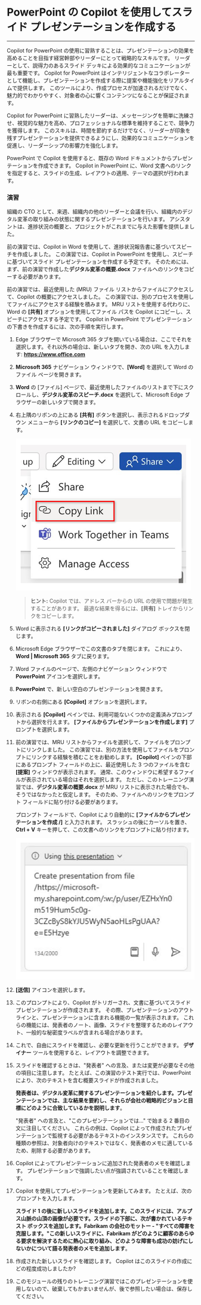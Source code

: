 
# PowerPoint の Copilot を使用してスライド プレゼンテーションを作成する
---
Copilot for PowerPoint の使用に習熟することは、プレゼンテーションの効果を高めることを目指す経営幹部やリーダーにとって戦略的なスキルです。 リーダーとして、説得力のあるスライド デッキによる効果的なコミュニケーションが最も重要です。 Copilot for PowerPoint はインテリジェントなコラボレーターとして機能し、プレゼンテーションを作成する際に提案や機能強化をリアルタイムで提供します。 このツールにより、作成プロセスが加速されるだけでなく、魅力的でわかりやすく、対象者の心に響くコンテンツになることが保証されます。

Copilot for PowerPoint に習熟したリーダーは、メッセージングを簡単に洗練させ、視覚的な魅力を高め、プロフェッショナルな標準を維持することで、競争力を獲得します。 このスキルは、時間を節約するだけでなく、リーダーが印象を残すプレゼンテーションを提供できるようにし、効果的なコミュニケーションを促進し、リーダーシップの影響力を強化します。

PowerPoint で Copilot を使用すると、既存の Word ドキュメントからプレゼンテーションを作成できます。 Copilot in PowerPoint に、Word 文書へのリンクを指定すると、スライドの生成、レイアウトの適用、テーマの選択が行われます。

### 演習

組織の CTO として、来週、組織内の他のリーダーと会議を行い、組織内のデジタル変革の取り組みの状態に関するプレゼンテーションを行います。 アシスタントは、進捗状況の概要と、プロジェクトがこれまでに与えた影響を提供しました。

前の演習では、Copilot in Word を使用して、進捗状況報告書に基づいてスピーチを作成しました。 この演習では、Copilot in PowerPoint を使用し、スピーチに基づいてスライド プレゼンテーションを作成する予定です。 そのためには、まず、前の演習で作成した**デジタル変革の概要.docx** ファイルへのリンクをコピーする必要があります。

前の演習では、最近使用した (MRU) ファイル リストからファイルにアクセスして、Copilot の概要にアクセスしました。 この演習では、別のプロセスを使用してファイルにアクセスする経験を積みます。 MRU リストを使用する代わりに、Word の **[共有]** オプションを使用してファイル パスを Copilot にコピーし、スピーチにアクセスする予定です。 Copilot in PowerPoint でプレゼンテーションの下書きを作成するには、次の手順を実行します。

1.  Edge ブラウザーで Microsoft 365 タブを開いている場合は、ここでそれを選択します。それ以外の場合は、新しいタブを開き、次の URL を入力します: **https://www.office.com**

2.  **Microsoft 365** ナビゲーション ウィンドウで、**[Word]** を選択して Word のファイル ページを開きます。

3.  **Word** の [ファイル] ページで、最近使用したファイルのリストまで下にスクロールし、**デジタル変革のスピーチ.docx** を選択して、Microsoft Edge ブラウザーの新しいタブで開きます。

4.  右上隅のリボンの上にある **[共有]** ボタンを選択し、表示されるドロップダウン メニューから **[リンクのコピー]** を選択して、文書の URL をコピーします。
    
    ![[共有] メニューと [リンクのコピー] オプションが強調表示されているスクリーンショット。](../media/share-menu-with-copy-link-9fd1c60a.png)
    
    
     > **ヒント:** Copilot では、アドレス バーからの URL の使用で問題が発生することがあります。 最適な結果を得るには、**[共有]** トレイからリンクをコピーします。

5.  Word に表示される **[リンクがコピーされました]** ダイアログ ボックスを閉じます。

6.  Microsoft Edge ブラウザーでこの文書のタブを閉じます。 これにより、**Word \| Microsoft 365** タブに戻ります。

7.  Word ファイルのページで、左側のナビゲーション ウィンドウで **PowerPoint** アイコンを選択します。

8.  **PowerPoint** で、新しい空白のプレゼンテーションを開きます。

9.  リボンの右側にある **[Copilot]** オプションを選択します。

10. 表示される **[Copilot]** ペインでは、利用可能ないくつかの定義済みプロンプトから選択を行えます。 **[ファイルからプレゼンテーションを作成します]** プロンプトを選択します。

11. 前の演習では、MRU リストからファイルを選択して、ファイルをプロンプトにリンクしました。 この演習では、別の方法を使用してファイルをプロンプトにリンクする経験を積むことをお勧めします。 **[Copilot]** ペインの下部にあるプロンプト フィールドの上に、最近使用した 3 つのファイルを含む **[提案]** ウィンドウが表示されます。 通常、このウィンドウに希望するファイルが表示されている場合はそれを選択します。 ただし、このトレーニング演習では、**デジタル変革の概要.docx** が MRU リストに表示された場合でも、そうではなかったと仮定します。 そのため、ファイルへのリンクをプロンプト フィールドに貼り付ける必要があります。
    
    プロンプト フィールドで、Copilot により自動的に **[ファイルからプレゼンテーションを作成 /]** と入力されます。 スラッシュの後にカーソルを置き、**Ctrl + V** キーを押して、この文書へのリンクをプロンプトに貼り付けます。
    
    ![[ファイルからプレゼンテーションを作成] プロンプトとファイルへのリンクを含む Copilot in PowerPoint プロンプト フィールドを示すスクリーンショット。](../media/copilot-ppt-prompt-with-file-link-690f74ed.png)
    
12. **[送信]** アイコンを選択します。

13. このプロンプトにより、Copilot がトリガーされ、文書に基づいてスライド プレゼンテーションが作成されます。 その際、プレゼンテーションのアウトラインと、プレゼンテーションに含まれる機能の一覧が表示されます。 これらの機能には、発表者のノート、画像、スライドを整理するためのレイアウト、一般的な秘密度ラベルが含まれる場合があります。

14. これで、自由にスライドを確認し、必要な更新を行うことができます。 **デザイナー** ツールを使用すると、レイアウトを調整できます。

15. スライドを確認するときは、"発表者" への言及、または変更が必要なその他の項目に注意します。 たとえば、この演習のテスト実行では、PowerPoint により、次のテキストを含む概要スライドが作成されました。
    
    **発表者は、デジタル変革に関するプレゼンテーションを紹介します。プレゼンテーションでは、主な結果を要約し、それらが会社の戦略的ビジョンと目標にどのように合致しているかを説明します**。
    
    "発表者" への言及と、"このプレゼンテーションでは..." で始まる 2 番目の文に注目してください。 これらの例は、Copilot によって作成されたプレゼンテーションで監視する必要があるテキストのインスタンスです。 これらの種類の参照は、対象者向けのテキストではなく、発表者のメモに適しているため、削除する必要があります。

16. Copilot によってプレゼンテーションに追加された発表者のメモを確認します。 プレゼンテーションで強調したい点が強調されていることを確認します。

17. Copilot を使用してプレゼンテーションを更新してみます。 たとえば、次のプロンプトを入力します。
    
    **スライド 1 の後に新しいスライドを追加します。このスライドには、アルプス山脈の山頂の画像が必要です。スライドの下部に、次が書かれているテキスト ボックスを追加します。Fabrikam の会社のモットー - "すべての障害を克服します。"この新しいスライドに、Fabrikam がどのように顧客のあらゆる要求を解決するために熱心に取り組み、どのような障害も成功の妨げにしないかについて語る発表者のメモを追加します**。

18. 作成された新しいスライドを確認します。 Copilot はこのスライドの作成にどの程度成功しましたか?

19. このモジュールの残りのトレーニング演習ではこのプレゼンテーションを使用しないので、破棄してもかまいませんが、後で参照したい場合は、保存してください。
